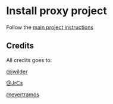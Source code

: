 # Install proxy project

Follow the [main project instructions](https://github.com/santrod/docker_cluster_wordpress_app)

## Credits

All credits goes to:

[@jwilder](https://github.com/jwilder/nginx-proxy)

[@JrCs](https://github.com/JrCs/docker-letsencrypt-nginx-proxy-companion)

[@evertramos](https://github.com/evertramos/docker-compose-letsencrypt-nginx-proxy-companion)

